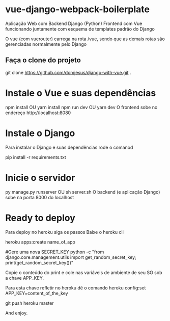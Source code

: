 # vue-django-webpack-boilerplate

Aplicação Web com Backend Django (Python)
Frontend com Vue funcionando juntamente com esquema de templates padrão do Django

O vue (com vuerouter) carrega na rota /vue, sendo que as demais rotas são gerenciadas normalmente pelo Django

## Faça o clone do projeto

git clone https://github.com/domjesus/django-with-vue.git .

# Instale o Vue e suas dependências

npm install OU yarn install
npm run dev OU yarn dev
O frontend sobe no endereço http://localhost:8080

# Instale o Django

Para instalar o Django e suas dependências rode o comanod

pip install -r requirements.txt

# Inicie o servidor

py manage.py runserver OU sh server.sh
O backend (e aplicação Django) sobe na porta 8000 do localhost

# Ready to deploy

Para deploy no heroku siga os passos
Baixe o heroku cli

heroku apps:create name_of_app

#Gere uma nova SECRET_KEY
python -c "from django.core.management.utils import get_random_secret_key; print(get_random_secret_key())"

Copie o conteúdo do print e cole nas variáveis de ambiente de seu SO sob a chave APP_KEY.

Para esta chave refletir no heroku dê o comando
heroku config:set APP_KEY=content_of_the_key

git push heroku master

And enjoy.
